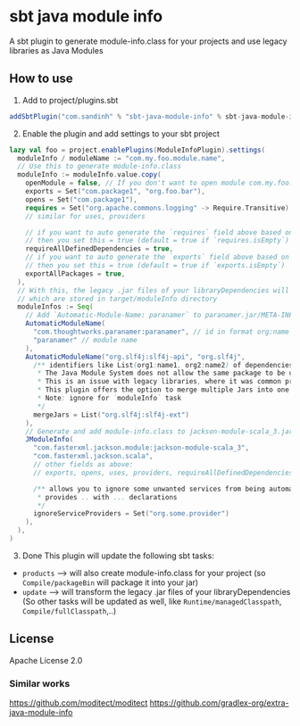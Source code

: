# sbt java module info
A sbt plugin to generate module-info.class for your projects and use legacy libraries as Java Modules

## How to use
1. Add to project/plugins.sbt
```sbt
addSbtPlugin("com.sandinh" % "sbt-java-module-info" % sbt-java-module-info-version)
```
2. Enable the plugin and add settings to your sbt project
```sbt
lazy val foo = project.enablePlugins(ModuleInfoPlugin).settings(
  moduleInfo / moduleName := "com.my.foo.module.name",
  // Use this to generate module-info.class
  moduleInfo := moduleInfo.value.copy(
    openModule = false, // If you don't want to open module com.my.foo.module.name
    exports = Set("com.package1", "org.foo.bar"),
    opens = Set("com.package1"),
    requires = Set("org.apache.commons.logging" -> Require.Transitive),
    // similar for uses, providers

    // if you want to auto generate the `requires` field above based on project's dependencies
    // then you set this = true (default = true if `requires.isEmpty`)
    requireAllDefinedDependencies = true,
    // if you want to auto generate the `exports` field above based on the classes in your project
    // then you set this = true (default = true if `exports.isEmpty`)
    exportAllPackages = true,
  ),
  // With this, the legacy .jar files of your libraryDependencies will be transformed to modules
  // which are stored in target/moduleInfo directory
  moduleInfos := Seq(
    // Add `Automatic-Module-Name: paranamer` to paranamer.jar/META-INF/MANIFEST.MF
    AutomaticModuleName(
      "com.thoughtworks.paranamer:paranamer", // id in format org:name
      "paranamer" // module name
    ),
    AutomaticModuleName("org.slf4j:slf4j-api", "org.slf4j", 
      /** identifiers like List(org1:name1, org2:name2) of dependencies will be merged to the .jar file of this module.
       * The Java Module System does not allow the same package to be used in more than one module.
       * This is an issue with legacy libraries, where it was common practice to use the same package in multiple Jars.
       * This plugin offers the option to merge multiple Jars into one in such situations.
       * Note: ignore for `moduleInfo` task
       */
      mergeJars = List("org.slf4j:slf4j-ext")
    ),
    // Generate and add module-info.class to jackson-module-scala_3.jar to transform it to a module
    JModuleInfo(
      "com.fasterxml.jackson.module:jackson-module-scala_3",
      "com.fasterxml.jackson.scala",
      // other fields as above:
      // exports, opens, uses, providers, requireAllDefinedDependencies, exportAllPackages, mergeJars

      /** allows you to ignore some unwanted services from being automatically converted into
       * provides .. with ... declarations
       */
      ignoreServiceProviders = Set("org.some.provider")
    ),
  ),
)
```
3. Done
This plugin will update the following sbt tasks:
+ `products` --> will also create module-info.class for your project
  (so `Compile/packageBin` will package it into your jar)
+ `update` --> will transform the legacy .jar files of your libraryDependencies
  (So other tasks will be updated as well, like `Runtime/managedClasspath`, `Compile/fullClasspath`,..)

## License
Apache License 2.0

### Similar works
https://github.com/moditect/moditect
https://github.com/gradlex-org/extra-java-module-info
